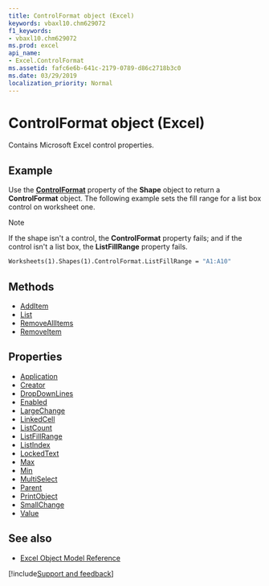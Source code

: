 ```yaml
---
title: ControlFormat object (Excel)
keywords: vbaxl10.chm629072
f1_keywords:
- vbaxl10.chm629072
ms.prod: excel
api_name:
- Excel.ControlFormat
ms.assetid: fafc6e6b-641c-2179-0789-d86c2718b3c0
ms.date: 03/29/2019
localization_priority: Normal
---
```



# ControlFormat object (Excel)

Contains Microsoft Excel control properties.


## Example

Use the **[ControlFormat](Excel.Shape.ControlFormat.md)** property of the **Shape** object to return a **ControlFormat** object. The following example sets the fill range for a list box control on worksheet one.

> [!NOTE] 
> If the shape isn't a control, the **ControlFormat** property fails; and if the control isn't a list box, the **ListFillRange** property fails.

```vb
Worksheets(1).Shapes(1).ControlFormat.ListFillRange = "A1:A10"
```

## Methods

- [AddItem](Excel.ControlFormat.AddItem.md)
- [List](Excel.ControlFormat.List.md)
- [RemoveAllItems](Excel.ControlFormat.RemoveAllItems.md)
- [RemoveItem](Excel.ControlFormat.RemoveItem.md)

## Properties

- [Application](Excel.ControlFormat.Application.md)
- [Creator](Excel.ControlFormat.Creator.md)
- [DropDownLines](Excel.ControlFormat.DropDownLines.md)
- [Enabled](Excel.ControlFormat.Enabled.md)
- [LargeChange](Excel.ControlFormat.LargeChange.md)
- [LinkedCell](Excel.ControlFormat.LinkedCell.md)
- [ListCount](Excel.ControlFormat.ListCount.md)
- [ListFillRange](Excel.ControlFormat.ListFillRange.md)
- [ListIndex](Excel.ControlFormat.ListIndex.md)
- [LockedText](Excel.ControlFormat.LockedText.md)
- [Max](Excel.ControlFormat.Max.md)
- [Min](Excel.ControlFormat.Min.md)
- [MultiSelect](Excel.ControlFormat.MultiSelect.md)
- [Parent](Excel.ControlFormat.Parent.md)
- [PrintObject](Excel.ControlFormat.PrintObject.md)
- [SmallChange](Excel.ControlFormat.SmallChange.md)
- [Value](Excel.ControlFormat.Value.md)

## See also

- [Excel Object Model Reference](overview/Excel/object-model.md)

[!include[Support and feedback](~/includes/feedback-boilerplate.md)]